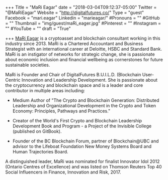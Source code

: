 +++
Title = "MaRi Eagar"
date = "2018-03-04T09:12:37-05:00"
Twitter = "@MaRiEagar"
Website = "http://digitalfutures.co/"
Type = "guest"
Facebook = "mari.eagar"
Linkedin = "marieagar/"
#Pronouns = ""
#GitHub = ""
Thumbnail = "img/guest/maRi_eager.jpg"
#Pinterest = ""
#Instagram = ""
#YouTube = ""
draft = "True"

+++
[MaRi Eagar](linkedin.com/in/marieager/) is a cryptoasset and blockchain consultant working in this industry since 2013. MaRi is a Chartered Accountant and Business Strategist with an international career at Deloitte, HSBC and Standard Bank. MaRi is an instigator of networks for strategic change, she is passionate about economic inclusion and financial wellbeing as cornerstones for future sustainable societies.

MaRi is Founder and Chair of DigitalFutures B.U.I.L.D. (Blockchain User-Centric Innovation and Leadership Development. She is passionate about the cryptocurrency and blockchain space and is a leader and core contributor in multiple areas including:

* Medium Author of "The Crypto and Blockchain Generation: Distributed Leadership and Organizational Development in the Crypto and Token Economy: Principles, Pathways and Practices."

* Creator of the World's First Crypto and Blockchain Leadership Development Book and Program - a Project of the Invisible College (published on GitBook).

* Founder of the BC Blockchain Forum, partner of Blockchain@UBC and advisor to the Lifeboat Foundation New Money Systems Board and Human Trajectories Board.

A distinguished leader, MaRi was nominated for finalist Innovator Idol 2012 (Ontario Centres of Excellence) and was listed on Thomson Reuters Top 40 Social Influencers in Finance, Innovation and Risk, 2017.
